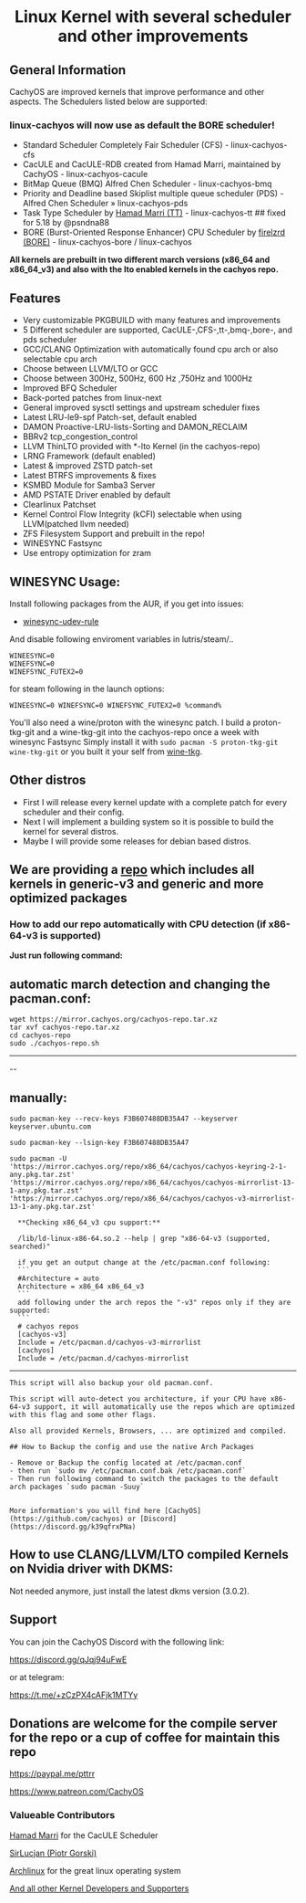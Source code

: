 # <center>Linux Kernel with several scheduler and other improvements</center>

## General Information

CachyOS are improved kernels that improve performance and other aspects. The Schedulers listed below are supported:

### linux-cachyos will now use as default the BORE scheduler!

- Standard Scheduler Completely Fair Scheduler (CFS) - linux-cachyos-cfs
- CacULE and CacULE-RDB created from Hamad Marri, maintained by CachyOS - linux-cachyos-cacule
- BitMap Queue (BMQ) Alfred Chen Scheduler - linux-cachyos-bmq
- Priority and Deadline based Skiplist multiple queue scheduler (PDS) - Alfred Chen Scheduler » linux-cachyos-pds
- Task Type Scheduler by [Hamad Marri (TT)](https://github.com/hamadmarri/TT-CPU-Scheduler) - linux-cachyos-tt ## fixed for 5.18 by @psndna88
- BORE (Burst-Oriented Response Enhancer) CPU Scheduler by [firelzrd (BORE)](https://github.com/firelzrd/bore-scheduler) - linux-cachyos-bore / linux-cachyos

**All kernels are prebuilt in two different march versions (x86_64 and x86_64_v3) and also with the lto enabled kernels in the cachyos repo.**

## Features

- Very customizable PKGBUILD with many features and improvements
- 5 Different scheduler are supported, CacULE-,CFS-,tt-,bmq-,bore-, and pds scheduler
- GCC/CLANG Optimization with automatically found cpu arch or also selectable cpu arch
- Choose between LLVM/LTO or GCC
- Choose between 300Hz, 500Hz, 600 Hz ,750Hz and 1000Hz
- Improved BFQ Scheduler
- Back-ported patches from linux-next
- General improved sysctl settings and upstream scheduler fixes
- Latest LRU-le9-spf Patch-set, default enabled
- DAMON Proactive-LRU-lists-Sorting and DAMON_RECLAIM
- BBRv2 tcp_congestion_control
- LLVM ThinLTO provided with *-lto Kernel (in the cachyos-repo)
- LRNG Framework (default enabled)
- Latest & improved ZSTD patch-set
- Latest BTRFS improvements & fixes
- KSMBD Module for Samba3 Server
- AMD PSTATE Driver enabled by default
- Clearlinux Patchset
- Kernel Control Flow Integrity (kCFI) selectable when using LLVM(patched llvm needed)
- ZFS Filesystem Support and prebuilt in the repo!
- WINESYNC Fastsync
- Use entropy optimization for zram

## WINESYNC Usage:

Install following packages from the AUR, if you get into issues:

- [winesync-udev-rule](https://aur.archlinux.org/packages/winesync-udev-rule)

And disable following enviroment variables in lutris/steam/..

```
WINEESYNC=0
WINEFSYNC=0
WINEFSYNC_FUTEX2=0
```

for steam following in the launch options:

```
WINEESYNC=0 WINEFSYNC=0 WINEFSYNC_FUTEX2=0 %command%
```

You'll also need a wine/proton with the winesync patch. I build a proton-tkg-git and a wine-tkg-git into the cachyos-repo once a week with winesync Fastsync
Simply install it with ```sudo pacman -S proton-tkg-git wine-tkg-git``` or you built it your self from [wine-tkg](https://github.com/Frogging-Family/wine-tkg-git).

## Other distros

- First I will release every kernel update with a complete patch for every scheduler and their config.
- Next I will implement a building system so it is possible to build the kernel for several distros.
- Maybe I will provide some releases for debian based distros.

## We are providing a [repo](https://mirror.cachyos.org/) which includes all kernels in generic-v3 and generic and more optimized packages

### How to add our repo automatically with CPU detection (if x86-64-v3 is supported)

**Just run following command:**

## **automatic march detection and changing the pacman.conf:**

```
wget https://mirror.cachyos.org/cachyos-repo.tar.xz
tar xvf cachyos-repo.tar.xz
cd cachyos-repo
sudo ./cachyos-repo.sh
```

--------------------------------------------------------------------------------

--

## **manually**:

````
sudo pacman-key --recv-keys F3B607488DB35A47 --keyserver keyserver.ubuntu.com

sudo pacman-key --lsign-key F3B607488DB35A47

sudo pacman -U 'https://mirror.cachyos.org/repo/x86_64/cachyos/cachyos-keyring-2-1-any.pkg.tar.zst' 'https://mirror.cachyos.org/repo/x86_64/cachyos/cachyos-mirrorlist-13-1-any.pkg.tar.zst' 'https://mirror.cachyos.org/repo/x86_64/cachyos/cachyos-v3-mirrorlist-13-1-any.pkg.tar.zst'

  **Checking x86_64_v3 cpu support:**

  /lib/ld-linux-x86-64.so.2 --help | grep "x86-64-v3 (supported, searched)"

  if you get an output change at the /etc/pacman.conf following:
  ```
  #Architecture = auto
  Architecture = x86_64 x86_64_v3
  ```
  add following under the arch repos the "-v3" repos only if they are supported:
  ```
  # cachyos repos
  [cachyos-v3]
  Include = /etc/pacman.d/cachyos-v3-mirrorlist
  [cachyos]
  Include = /etc/pacman.d/cachyos-mirrorlist
````

--------------------------------------------------------------------------------

```
This script will also backup your old pacman.conf.

This script will auto-detect you architecture, if your CPU have x86-64-v3 support, it will automatically use the repos which are optimized with this flag and some other flags.

Also all provided Kernels, Browsers, ... are optimized and compiled.

## How to Backup the config and use the native Arch Packages

- Remove or Backup the config located at /etc/pacman.conf
- then run `sudo mv /etc/pacman.conf.bak /etc/pacman.conf`
- Then run following command to switch the packages to the default arch packages `sudo pacman -Suuy`


More information's you will find here [CachyOS](https://github.com/cachyos) or [Discord](https://discord.gg/k39qfrxPNa)
```

## How to use CLANG/LLVM/LTO compiled Kernels on Nvidia driver with DKMS:

Not needed anymore, just install the latest dkms version (3.0.2).

## Support

You can join the CachyOS Discord with the following link:

<https://discord.gg/qJqj94uFwE>

or at telegram:

<https://t.me/+zCzPX4cAFjk1MTYy>

## Donations are welcome for the compile server for the repo or a cup of coffee for maintain this repo

<https://paypal.me/pttrr>

<https://www.patreon.com/CachyOS>

### Valueable Contributors

[Hamad Marri](https://github.com/hamadmarri) for the CacULE Scheduler

[SirLucjan (Piotr Gorski)](https://github.com/sirlucjan)

[Archlinux](https://archlinux.org) for the great linux operating system

[And all other Kernel Developers and Supporters](https://github.com/torvalds/linux)
